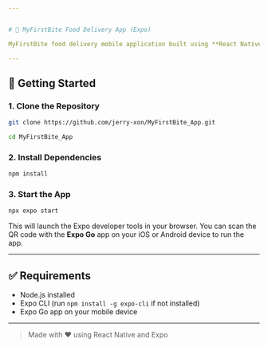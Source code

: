 ```yaml
---


# 🍔 MyFirstBite Food Delivery App (Expo)

MyFirstBite food delivery mobile application built using **React Native** and **Expo**. Users can browse restaurants, view menus, add items to the cart, and place orders through a clean and responsive UI.

---
```


## 🚀 Getting Started

### 1. Clone the Repository

```bash
git clone https://github.com/jerry-xon/MyFirstBite_App.git

cd MyFirstBite_App

```

### 2. Install Dependencies

```bash
npm install
```

### 3. Start the App

```bash
npx expo start
```

This will launch the Expo developer tools in your browser. You can scan the QR code with the **Expo Go** app on your iOS or Android device to run the app.

---

## ✅ Requirements

- Node.js installed
- Expo CLI (run `npm install -g expo-cli` if not installed)
- Expo Go app on your mobile device
---




> Made with ❤️ using React Native and Expo
